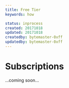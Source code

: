 ```yaml
---
title: Free Tier
keywords: how

status: inprocess
created: 20171018
updated: 20171018
createdby: bytemaster-0xff
updatedby: bytemaster-0xff
---
```


# Subscriptions

...coming soon...
